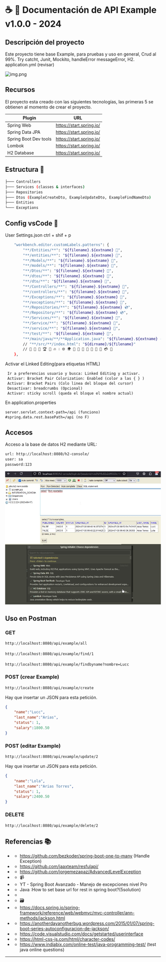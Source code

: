 # ☕ 💠 Documentación de API Example v1.0.0 - 2024
## Descripción del proyecto

Este proyecto tiene base Example, para pruebas y uso en general, Crud al 99%.
Try catcht, Junit, Mockito, handleError messageError, H2. application.yml (revisar)

![img.png](img.png)

## Recursos
El proyecto esta creado con las siguientes tecnologías, las primeras 5 se obtienen
al momento de crear el proyecto.

| Plugin                | URL                      |
|-----------------------|--------------------------|
| Spring Web            | https://start.spring.io/ |
| Spring Data JPA       | https://start.spring.io/ |
| Spring Boot Dev tools | https://start.spring.io/ |
| Lombok                | https://start.spring.io/ |
| H2 Database           | https://start.spring.io/ |

## Estructura 📁
```sh
├─── Controllers
├─── Services (classes & interfaces)
├─── Repositories
├─── Dtos (ExampleCreateDto, ExampleUpdateDto, ExampleFindNameDto)
├─── Entities
└─── Exceptions
```
## Config vsCode 🔧
User Settings.json  ctrl + shif + p
```sh
    "workbench.editor.customLabels.patterns": {
        "**/Entities/**": "${filename}.${extname} 💎",
        "**/entities/**": "${filename}.${extname} 💎",
        "**/Models/**": "${filename}.${extname} 💎",
        "**/models/**": "${filename}.${extname} 💎",
        "**/Dtos/**": "${filename}.${extname} 🔮",
        "**/dtos/**": "${filename}.${extname} 🔮",
        "**/dto/**": "${filename}.${extname} 🔮",
        "**/Controllers/**": "${filename}.${extname} 💊",
        "**/controllers/**": "${filename}.${extname} 💊",
        "**/Exceptions/**": "${filename}.${extname} 🔋",
        "**/exceptions/**": "${filename}.${extname} 🔋",
        "**/Repositories/**": "${filename}.${extname} 💿",
        "**/Repository/**": "${filename}.${extname} 💿",
        "**/Services/**": "${filename}.${extname} 📀",
        "**/Service/**": "${filename}.${extname} 📀",
        "**/service/**": "${filename}.${extname} 📀",
        "**/test/**": "${filename}.${extname} 🔬",
        "**/main/java/**/**Application.java": "${filename}.${extname} - ☕ "
        // "**/src/**/index.html": "${dirname}/${filename}"
        // 🔮 🔰 💠 🏆 🎫 🔥 💧 🌐 🌍 🍚 🎲 🥌 🌄 🌋 🌅 🕋 💳 📮
    },
```
Activar el Linked Editing(para etiquetas HTML)
```
 Ir a preferencias usuario y busca: Linked Editing y activar.
 Activar: Bracket Pair Colorization: Enabled (color a las { } )
 Activar: Bracket Pairs (Colo linea del bloque del cursor)
 Desactivar: breadcrumbs (Opcional)
 Activar: sticky scroll (queda el bloque el nombre actual)
```
En application.properties
```
server.servlet.context-path=/api (funciono)
#spring.data.rest.basePath=/api (no F)
```

## Accesos

Acceso a la base de datos H2 mediante URL:

```sh
url: http://localhost:8080/h2-console/
user: sa
password:123
```
![main.jpg](main.jpg)

## Uso en Postman

### GET
```sh
http://localhost:8080/api/example/all

http://localhost:8080/api/example/find/1

http://localhost:8080/api/example/findbyname?nombre=Lucc
```

### POST (crear Example)
```sh
http://localhost:8080/api/example/create
```
Hay que insertar un JSON para esta petición.

``` json
{
    "name":"Lucc",
    "last_name":"Arias",
    "status": 1,
    "salary":1800.50
}
```

### POST (editar Example)
```sh
http://localhost:8080/api/example/update/2
```

Hay que insertar un JSON para esta petición.

``` json
{
    "name":"Lola",
    "last_name":"Arias Torres",
    "status": 1,
    "salary":2400.50
}
```

### DELETE
```sh
http://localhost:8080/api/example/delete/2
```

## Referencias 📚

- * https://github.com/bezkoder/spring-boot-one-to-many (Handle Exception)
- * https://github.com/jaaxteam/resfulapi/
- * https://github.com/jorgemezapaz/AdvancedLevelException

- * 📹
- * YT - Spring Boot Avanzado - Manejo de excepciones nivel Pro
- * Java :How to set base url for rest in spring boot?(5solution)
- *
- * 🗃️
- * https://docs.spring.io/spring-framework/reference/web/webmvc/mvc-controller/ann-methods/jackson.html
- * https://anotherdayanotherbug.wordpress.com/2015/01/07/spring-boot-series-autoconfiguracion-de-jackson/
- * https://code.visualstudio.com/docs/getstarted/userinterface
- * https://html-css-js.com/html/character-codes/
- * https://www.indiabix.com/online-test/java-programming-test/ (test java online questions)
---
